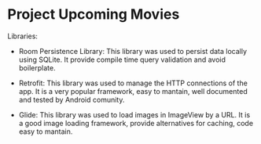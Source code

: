 Project Upcoming Movies
===================================

Libraries:

- Room Persistence Library: This library was used to persist data locally using SQLite.
It provide compile time query validation and avoid boilerplate.

- Retrofit: This library was used to manage the HTTP connections of the app.
It is a very popular framework, easy to mantain, well documented and tested by Android comunity.

- Glide: This library was used to load images in ImageView by a URL.
It is a good image loading framework, provide alternatives for caching, code easy to mantain.
